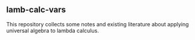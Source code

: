 ## lamb-calc-vars

This repository collects some notes and existing literature about applying universal algebra to lambda calculus.
